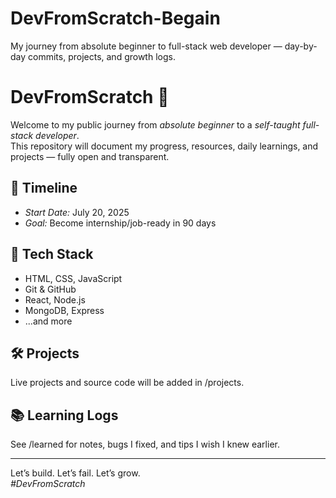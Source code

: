 # DevFromScratch-Begain
My journey from absolute beginner to full-stack web developer — day-by-day commits, projects, and growth logs.

# DevFromScratch 🚀

Welcome to my public journey from *absolute beginner* to a *self-taught full-stack developer*.  
This repository will document my progress, resources, daily learnings, and projects — fully open and transparent.

## 📅 Timeline
- *Start Date:* July 20, 2025
- *Goal:* Become internship/job-ready in 90 days

## 🔧 Tech Stack
- HTML, CSS, JavaScript
- Git & GitHub
- React, Node.js
- MongoDB, Express
- ...and more

## 🛠 Projects
Live projects and source code will be added in /projects.

## 📚 Learning Logs
See /learned for notes, bugs I fixed, and tips I wish I knew earlier.

---

Let’s build. Let’s fail. Let’s grow.  
*#DevFromScratch*
